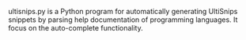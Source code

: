 ultisnips.py is a Python program for automatically generating UltiSnips snippets 
by parsing help documentation of programming languages.
It focus on the auto-complete functionality.
